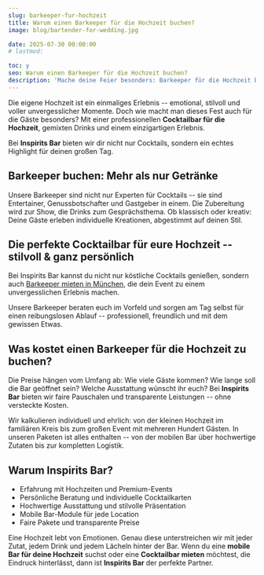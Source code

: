 ```yaml
---
slug: barkeeper-fur-hochzeit
title: Warum einen Barkeeper für die Hochzeit buchen?
image: blog/bartender-for-wedding.jpg

date: 2025-07-30 00:00:00
# lastmod: 

toc: y
seo: Warum einen Barkeeper für die Hochzeit buchen?
description: 'Mache deine Feier besonders: Barkeeper für die Hochzeit buchen und mit unserer mobilen Bar unvergessliche Genussmomente schaffen.'
---
```

Die eigene Hochzeit ist ein einmaliges Erlebnis -- emotional, stilvoll und voller unvergesslicher Momente. Doch wie macht man dieses Fest auch für die Gäste besonders? Mit einer professionellen **Cocktailbar für die Hochzeit**, gemixten Drinks und einem einzigartigen Erlebnis.

Bei **Inspirits Bar** bieten wir dir nicht nur Cocktails, sondern ein echtes Highlight für deinen großen Tag.

## Barkeeper buchen: Mehr als nur Getränke

Unsere Barkeeper sind nicht nur Experten für Cocktails -- sie sind Entertainer, Genussbotschafter und Gastgeber in einem. Die Zubereitung wird zur Show, die Drinks zum Gesprächsthema. Ob klassisch oder kreativ: Deine Gäste erleben individuelle Kreationen, abgestimmt auf deinen Stil.

## Die perfekte Cocktailbar für eure Hochzeit -- stilvoll & ganz persönlich

Bei Inspirits Bar kannst du nicht nur köstliche Cocktails genießen, sondern auch [Barkeeper mieten in München](/service/barkeeper-mieten-muenchen/), die dein Event zu einem unvergesslichen Erlebnis machen.

Unsere Barkeeper beraten euch im Vorfeld und sorgen am Tag selbst für einen reibungslosen Ablauf -- professionell, freundlich und mit dem gewissen Etwas.

## Was kostet einen Barkeeper für die Hochzeit zu buchen?

Die Preise hängen vom Umfang ab: Wie viele Gäste kommen? Wie lange soll die Bar geöffnet sein? Welche Ausstattung wünscht ihr euch? Bei **Inspirits Bar** bieten wir faire Pauschalen und transparente Leistungen -- ohne versteckte Kosten.

Wir kalkulieren individuell und ehrlich: von der kleinen Hochzeit im familiären Kreis bis zum großen Event mit mehreren Hundert Gästen. In unseren Paketen ist alles enthalten -- von der mobilen Bar über hochwertige Zutaten bis zur kompletten Logistik.

## Warum Inspirits Bar?

- Erfahrung mit Hochzeiten und Premium-Events
- Persönliche Beratung und individuelle Cocktailkarten
- Hochwertige Ausstattung und stilvolle Präsentation
- Mobile Bar-Module für jede Location
- Faire Pakete und transparente Preise

Eine Hochzeit lebt von Emotionen. Genau diese unterstreichen wir mit jeder Zutat, jedem Drink und jedem Lächeln hinter der Bar. Wenn du eine **mobile Bar für deine Hochzeit** suchst oder eine **Cocktailbar mieten** möchtest, die Eindruck hinterlässt, dann ist **Inspirits Bar** der perfekte Partner.
